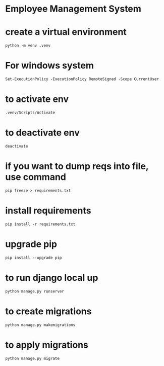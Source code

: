 # Employee Management System

# create a virtual environment

  `python -m venv .venv`

 # For windows system

  `Set-ExecutionPolicy -ExecutionPolicy RemoteSigned -Scope CurrentUser`

# to activate env

 `.venv/Scripts/Activate`


# to deactivate env

`deactivate`

# if you want to dump reqs into file, use command

  `pip freeze > requirements.txt`

# install requirements

 `pip install -r requirements.txt`

# upgrade pip

 `pip install --upgrade pip`

# to run django local up

 `python manage.py runserver` 

# to create migrations 

 `python manage.py makemigrations`

# to apply migrations 

 `python manage.py migrate`



